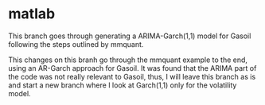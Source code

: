 # matlab
This branch goes through generating a ARIMA-Garch(1,1) model for Gasoil following the steps outlined by mmquant. 

This changes on this branh go through the mmquant example to the end, using an AR-Garch approach for Gasoil. 
It was found that the ARIMA part of the code was not really relevant to Gasoil, thus, I will leave this branch as is 
and start a new branch where I look at Garch(1,1) only for the volatility model.

